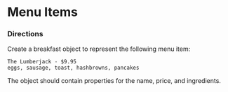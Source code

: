 # Menu Items

### Directions
Create a breakfast object to represent the following menu item:
```
The Lumberjack - $9.95
eggs, sausage, toast, hashbrowns, pancakes
```
The object should contain properties for the name, price, and ingredients.
